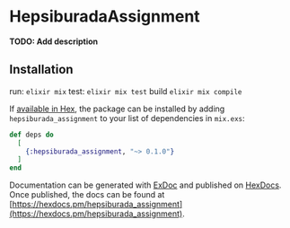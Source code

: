 # HepsiburadaAssignment

**TODO: Add description**

## Installation

run: ```elixir mix```
test: ```elixir mix test```
build ```elixir mix compile```

If [available in Hex](https://hex.pm/docs/publish), the package can be installed
by adding `hepsiburada_assignment` to your list of dependencies in `mix.exs`:

```elixir
def deps do
  [
    {:hepsiburada_assignment, "~> 0.1.0"}
  ]
end
```

Documentation can be generated with [ExDoc](https://github.com/elixir-lang/ex_doc)
and published on [HexDocs](https://hexdocs.pm). Once published, the docs can
be found at [https://hexdocs.pm/hepsiburada_assignment](https://hexdocs.pm/hepsiburada_assignment).

